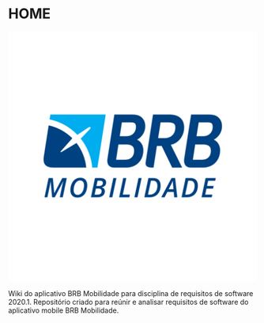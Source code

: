 # HOME


![alt text](images/brblogo.png)

Wiki do aplicativo BRB Mobilidade para disciplina de requisitos de software 2020.1. Repositório criado para reúnir e analisar requisitos de software do aplicativo mobile BRB Mobilidade.